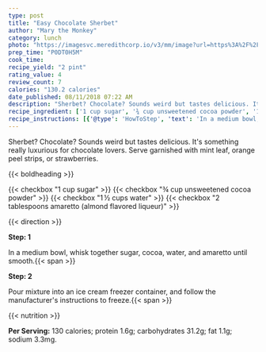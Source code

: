 ```yaml
---
type: post
title: "Easy Chocolate Sherbet"
author: "Mary the Monkey"
category: lunch
photo: "https://imagesvc.meredithcorp.io/v3/mm/image?url=https%3A%2F%2Fimages.media-allrecipes.com%2Fuserphotos%2F235014.jpg"
prep_time: "P0DT0H5M"
cook_time: 
recipe_yield: "2 pint"
rating_value: 4
review_count: 7
calories: "130.2 calories"
date_published: 08/11/2018 07:22 AM
description: "Sherbet? Chocolate? Sounds weird but tastes delicious. It's something really luxurious for chocolate lovers. Serve garnished with mint leaf, orange peel strips, or strawberries."
recipe_ingredient: ['1 cup sugar', '¾ cup unsweetened cocoa powder', '1\u2009½ cups water', '2 tablespoons amaretto (almond flavored liqueur)']
recipe_instructions: [{'@type': 'HowToStep', 'text': 'In a medium bowl, whisk together sugar, cocoa, water, and amaretto until smooth.\n'}, {'@type': 'HowToStep', 'text': "Pour mixture into an ice cream freezer container, and follow the manufacturer's instructions to freeze.\n"}]
---
```


Sherbet? Chocolate? Sounds weird but tastes delicious. It's something really luxurious for chocolate lovers. Serve garnished with mint leaf, orange peel strips, or strawberries. 

{{< boldheading >}}

{{< checkbox "1 cup sugar" >}}
{{< checkbox "¾ cup unsweetened cocoa powder" >}}
{{< checkbox "1 ½ cups water" >}}
{{< checkbox "2 tablespoons amaretto (almond flavored liqueur)" >}}


{{< direction >}}

**Step: 1**

In a medium bowl, whisk together sugar, cocoa, water, and amaretto until smooth.{{< span >}}

**Step: 2**

Pour mixture into an ice cream freezer container, and follow the manufacturer's instructions to freeze.{{< span >}}

{{< nutrition >}}

**Per Serving:** 130 calories; protein 1.6g; carbohydrates 31.2g; fat 1.1g; sodium 3.3mg.
